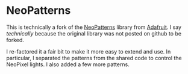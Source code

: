 # NeoPatterns

This is technically a fork of the [NeoPatterns](https://learn.adafruit.com/multi-tasking-the-arduino-part-3/overview) library
from [Adafruit](https://www.adafruit.com). I say *technically* because the original library was not posted on github to be forked.

I re-factored it a fair bit to make it more easy to extend and use. In particular, I separated the patterns
from the shared code to control the NeoPixel lights. I also added a few more patterns.
